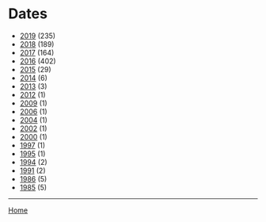 # Dates

  * [2019](./2019/) (235)
  * [2018](./2018/) (189)
  * [2017](./2017/) (164)
  * [2016](./2016/) (402)
  * [2015](./2015/) (29)
  * [2014](./2014/) (6)
  * [2013](./2013/) (3)
  * [2012](./2012/) (1)
  * [2009](./2009/) (1)
  * [2006](./2006/) (1)
  * [2004](./2004/) (1)
  * [2002](./2002/) (1)
  * [2000](./2000/) (1)
  * [1997](./1997/) (1)
  * [1995](./1995/) (1)
  * [1994](./1994/) (2)
  * [1991](./1991/) (2)
  * [1986](./1986/) (5)
  * [1985](./1985/) (5)

----

[Home](../)

